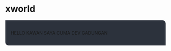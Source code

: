 # xworld
<div style="background-color: #2c323c; border-radius: 0 10px 0 10px; padding: 17px; text-align: left;">
<p> HELLO KAWAN SAYA CUMA DEV GADUNGAN<p>
</div>
